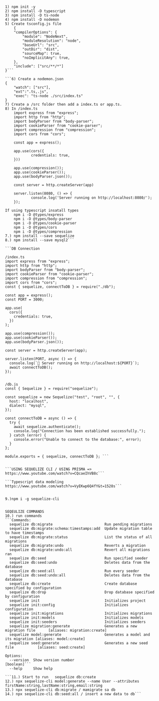 ```Create A Rest API

1) npm init -y
2) npm install -D typescript
3) npm install -D ts-node
4) npm install -D nodemon
5) Create tsconfig.js file
	{
    "compilerOptions": {
        "module": "NodeNext",
        "moduleResolution": "node",
        "baseUrl": "src",
        "outDir": "dist",
        "sourceMap": true,
        "noImplicitAny": true,
    },
    "include": ["src/**/*"]
}```

```6) Create a nodemon.json
{
    "watch": ["src"],
    "ext":".ts,.js",
    "exec": "ts-node ./src/index.ts"
}
7) Create a /src folder then add a index.ts or app.ts.
8) In /index.ts 
	import express from "express";
	import http from "http";
	import bodyParser from "body-parser";
	import cookieParser from "cookie-parser";
	import compression from "compression";
	import cors from "cors";

	const app = express();

	app.use(cors({
    		credentials: true,
	}))

	app.use(compression());
	app.use(cookieParser());
	app.use(bodyParser.json());

	const server = http.createServer(app)

	server.listen(8080, () => {
    		console.log('Server running on http://localhost:8080/');
	});

If using typescript insatall types
	npm i -D @types/express
	npm i -D @types/body-parser
	npm i -D @types/cookie-parser
	npm i -D @types/cors
	npm i -D @types/compression
7.) npm install --save sequelize
8.) npm install --save mysql2```

```DB Connection

/index.ts
import express from "express";
import http from "http";
import bodyParser from "body-parser";
import cookieParser from "cookie-parser";
import compression from "compression";
import cors from "cors";
const { sequelize, connectToDB } = require("./db");

const app = express();
const PORT = 3000;

app.use(
  cors({
    credentials: true,
  })
);

app.use(compression());
app.use(cookieParser());
app.use(bodyParser.json());

const server = http.createServer(app);

server.listen(PORT, async () => {
  console.log(`🚀 Server running on http://localhost:${PORT}`);
  await connectToDB();
});


/db.js
const { Sequelize } = require("sequelize");

const sequelize = new Sequelize("test", "root", "", {
  host: "localhost",
  dialect: "mysql",
});

const connectToDB = async () => {
  try {
    await sequelize.authenticate();
    console.log("Connection has been established successfully.");
  } catch (error) {
    console.error("Unable to connect to the database:", error);
  }
};

module.exports = { sequelize, connectToDB }; ```  


```USING SEQUELIZE CLI / USING PRISMA => https://www.youtube.com/watch?v=CQcaeIhVB8c```

```Typescript data modeling
https://www.youtube.com/watch?v=VyEKwp6Q4fY&t=1528s```


9.)npm i -g sequelize-cli


SEQEULIZE COMMANDS
10.) run commands
```Commands:
  sequelize db:migrate                        Run pending migrations
  sequelize db:migrate:schema:timestamps:add  Update migration table to have timestamps
  sequelize db:migrate:status                 List the status of all migrations
  sequelize db:migrate:undo                   Reverts a migration
  sequelize db:migrate:undo:all               Revert all migrations ran
  sequelize db:seed                           Run specified seeder
  sequelize db:seed:undo                      Deletes data from the database
  sequelize db:seed:all                       Run every seeder
  sequelize db:seed:undo:all                  Deletes data from the database
  sequelize db:create                         Create database specified by configuration
  sequelize db:drop                           Drop database specified by configuration
  sequelize init                              Initializes project
  sequelize init:config                       Initializes configuration
  sequelize init:migrations                   Initializes migrations
  sequelize init:models                       Initializes models
  sequelize init:seeders                      Initializes seeders
  sequelize migration:generate                Generates a new migration file      [aliases: migration:create]
  sequelize model:generate                    Generates a model and its migration [aliases: model:create]
  sequelize seed:generate                     Generates a new seed file           [aliases: seed:create]

Options:
  --version  Show version number                                                  [boolean]```
  --help     Show help    

```11.) Start to run   sequelize db:create  
12.) npx sequelize-cli model:generate --name User --attributes firstName:string,lastName:string,email:string
13.) npx sequelize-cli db:migrate / mamigrate sa db
14.) npx sequelize-cli db:seed:all / insert a new data to db```
